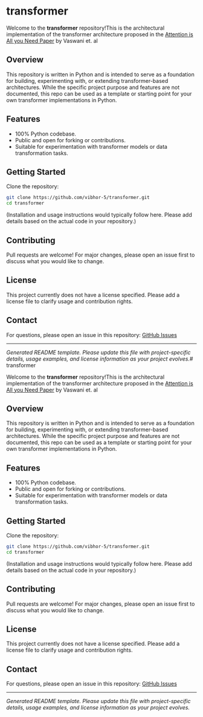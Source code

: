 # transformer

Welcome to the **transformer** repository!This is the architectural implementation of the transformer architecture proposed in the [Attention is All you Need Paper](https://arxiv.org/abs/1706.03762) by Vaswani et. al

## Overview

This repository is written in Python and is intended to serve as a foundation for building, experimenting with, or extending transformer-based architectures. While the specific project purpose and features are not documented, this repo can be used as a template or starting point for your own transformer implementations in Python.

## Features

- 100% Python codebase.
- Public and open for forking or contributions.
- Suitable for experimentation with transformer models or data transformation tasks.

## Getting Started

Clone the repository:
```bash
git clone https://github.com/vibhor-5/transformer.git
cd transformer
```

(Installation and usage instructions would typically follow here. Please add details based on the actual code in your repository.)

## Contributing

Pull requests are welcome! For major changes, please open an issue first to discuss what you would like to change.

## License

This project currently does not have a license specified. Please add a license file to clarify usage and contribution rights.

## Contact

For questions, please open an issue in this repository: [GitHub Issues](https://github.com/vibhor-5/transformer/issues)

---
*Generated README template. Please update this file with project-specific details, usage examples, and license information as your project evolves.*# transformer

Welcome to the **transformer** repository!This is the architectural implementation of the transformer architecture proposed in the [Attention is All you Need Paper](https://arxiv.org/abs/1706.03762) by Vaswani et. al

## Overview

This repository is written in Python and is intended to serve as a foundation for building, experimenting with, or extending transformer-based architectures. While the specific project purpose and features are not documented, this repo can be used as a template or starting point for your own transformer implementations in Python.

## Features

- 100% Python codebase.
- Public and open for forking or contributions.
- Suitable for experimentation with transformer models or data transformation tasks.

## Getting Started

Clone the repository:
```bash
git clone https://github.com/vibhor-5/transformer.git
cd transformer
```

(Installation and usage instructions would typically follow here. Please add details based on the actual code in your repository.)

## Contributing

Pull requests are welcome! For major changes, please open an issue first to discuss what you would like to change.

## License

This project currently does not have a license specified. Please add a license file to clarify usage and contribution rights.

## Contact

For questions, please open an issue in this repository: [GitHub Issues](https://github.com/vibhor-5/transformer/issues)

---
*Generated README template. Please update this file with project-specific details, usage examples, and license information as your project evolves.*
